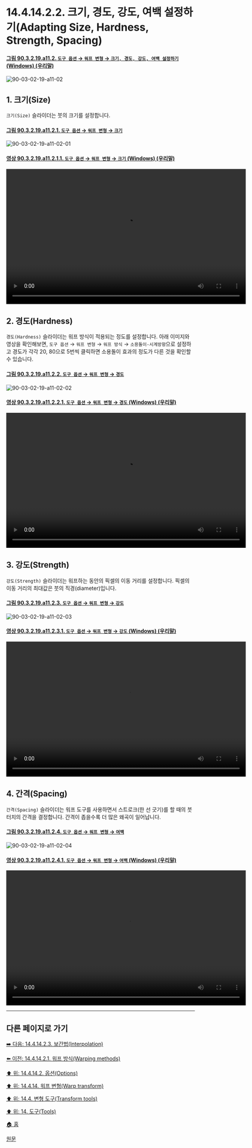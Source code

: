 # 14.4.14.2.2. 크기, 경도, 강도, 여백 설정하기(Adapting Size, Hardness, Strength, Spacing)

<a id="90-03-02-19-a11-02"></a>

#### [그림 90.3.2.19.a11.2. `도구 옵션` → `워프 변형` → `크기, 경도, 강도, 여백 설정하기` (Windows) (우리말)](./90-03-02-19-warp_transform.md#90-03-02-19-a11-02)
![90-03-02-19-a11-02](https://github.com/wonder13662/gimp/assets/15767104/a63028bc-89c7-449b-8906-71bfa98f21b9)

## 1. 크기(Size)
`크기(Size)` 슬라이더는 붓의 크기를 설정합니다.

<a id="90-03-02-19-a11-02-01"></a>

#### [그림 90.3.2.19.a11.2.1. `도구 옵션` → `워프 변형` → `크기`](./90-03-02-19-warp_transform.md#90-03-02-19-a11-02-01)
![90-03-02-19-a11-02-01](https://github.com/wonder13662/gimp/assets/15767104/007695f2-e208-46a2-adec-a32c9b4617e7)

<a id="90-03-02-19-a11-02-01-01"></a>

#### [영상 90.3.2.19.a11.2.1.1. `도구 옵션` → `워프 변형` → `크기` (Windows) (우리말)](./90-03-02-19-warp_transform.md#90-03-02-19-a11-02-01-01)
<video controls="controls" width="640" height="360" src="https://github.com/wonder13662/gimp/assets/15767104/6ef7e251-bd4f-4338-b566-20beaa53273d"></video>

## 2. 경도(Hardness)
`경도(Hardness)` 슬라이더는 워프 방식이 적용되는 정도를 설정합니다. 아래 이미지와 영상을 확인해보면, `도구 옵션` → `워프 변형` → `워프 방식` → `소용돌이-시계방향`으로 설정하고 경도가 각각 20, 80으로 5번씩 클릭하면 소용돌이 효과의 정도가 다른 것을 확인할 수 있습니다.

<a id="90-03-02-19-a11-02-02"></a>

#### [그림 90.3.2.19.a11.2.2. `도구 옵션` → `워프 변형` → `경도`](./90-03-02-19-warp_transform.md#90-03-02-19-a11-02-02)
![90-03-02-19-a11-02-02](https://github.com/wonder13662/gimp/assets/15767104/996ba682-0379-43a3-bbde-9dc53f1580e4)

<a id="90-03-02-19-a11-02-02-01"></a>

#### [영상 90.3.2.19.a11.2.2.1. `도구 옵션` → `워프 변형` → `경도` (Windows) (우리말)](./90-03-02-19-warp_transform.md#90-03-02-19-a11-02-02-01)
<video controls="controls" width="640" height="360" src="https://github.com/wonder13662/gimp/assets/15767104/25e8f72a-7c64-4a6b-8da0-039d66b2aee4"></video>

## 3. 강도(Strength)
`강도(Strength)` 슬라이더는 워프하는 동안의 픽셀의 이동 거리를 설정합니다. 픽셀의 이동 거리의 최대값은 붓의 직경(diameter)입니다.

<a id="90-03-02-19-a11-02-03"></a>

#### [그림 90.3.2.19.a11.2.3. `도구 옵션` → `워프 변형` → `강도`](./90-03-02-19-warp_transform.md#90-03-02-19-a11-02-03)
![90-03-02-19-a11-02-03](https://github.com/wonder13662/gimp/assets/15767104/da913f48-0e5a-479f-bd5a-f391dc1de438)

<a id="90-03-02-19-a11-02-03-01"></a>

#### [영상 90.3.2.19.a11.2.3.1. `도구 옵션` → `워프 변형` → `강도` (Windows) (우리말)](./90-03-02-19-warp_transform.md#90-03-02-19-a11-02-03-01)
<video controls="controls" width="640" height="360" src="https://github.com/wonder13662/gimp/assets/15767104/28750eb2-4053-4a69-ab48-587476869cb8"></video>

## 4. 간격(Spacing)
`간격(Spacing)` 슬라이더는 워프 도구를 사용하면서 스트로크(한 선 긋기)를 할 때의 붓 터치의 간격을 결정합니다. 간격이 좁을수록 더 많은 왜곡이 일어납니다.

<a id="90-03-02-19-a11-02-04"></a>

#### [그림 90.3.2.19.a11.2.4. `도구 옵션` → `워프 변형` → `여백`](./90-03-02-19-warp_transform.md#90-03-02-19-a11-02-04)
![90-03-02-19-a11-02-04](https://github.com/wonder13662/gimp/assets/15767104/014ff753-5aed-442f-b068-5838ce7195e8)

<a id="90-03-02-19-a11-02-04-01"></a>

#### [영상 90.3.2.19.a11.2.4.1. `도구 옵션` → `워프 변형` → `여백` (Windows) (우리말)](./90-03-02-19-warp_transform.md#90-03-02-19-a11-02-04-01)
<video controls="controls" width="640" height="360" src="https://github.com/wonder13662/gimp/assets/15767104/d90089e2-e3d1-40f1-94ea-a5ed6d02f18f"></video>

***

## 다른 페이지로 가기

[➡️ 다음: 14.4.14.2.3. 보간법(Interpolation)](./14-04-14-02-03-interpolation.md)

[⬅️ 이전: 14.4.14.2.1. 워프 방식(Warping methods)](./14-04-14-02-01-warping_methods.md)

[⬆️ 위: 14.4.14.2. 옵션(Options)](./14-04-14-02-00-options.md)

[⬆️ 위: 14.4.14. 워프 변형(Warp transform)](./14-04-14-00-warp-transform.md)

[⬆️ 위: 14.4. 변형 도구(Transform tools)](./14-04-00-transform-tools.md)

[⬆️ 위: 14. 도구(Tools)](./14-00-tools.md)

[🏠 홈](./00-home.md)

[원문](https://docs.gimp.org/2.10/ko/gimp-tool-warp.html#idm16304)